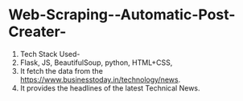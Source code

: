 # Web-Scraping--Automatic-Post-Creater-
1. Tech Stack Used-
2. Flask, JS, BeautifulSoup, python, HTML+CSS, 
3. It fetch the data from the https://www.businesstoday.in/technology/news.
4. It provides the headlines of the latest Technical News.
